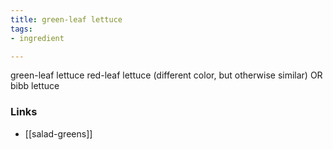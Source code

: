 ```yaml
---
title: green-leaf lettuce
tags:
- ingredient

---
```

green-leaf lettuce red-leaf lettuce (different color, but otherwise similar) OR bibb lettuce

### Links

* [[salad-greens]]
